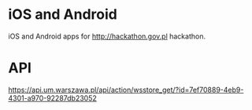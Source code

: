 # iOS and Android

iOS and Android apps for http://hackathon.gov.pl hackathon.

# API

https://api.um.warszawa.pl/api/action/wsstore_get/?id=7ef70889-4eb9-4301-a970-92287db23052

